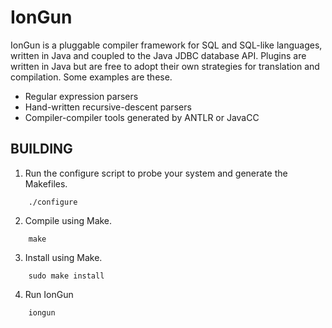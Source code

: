 IonGun
======

IonGun is a pluggable compiler framework for SQL and SQL-like
languages, written in Java and coupled to the Java JDBC database API.
Plugins are written in Java but are free to adopt their own strategies
for translation and compilation.  Some examples are these.

  * Regular expression parsers
  * Hand-written recursive-descent parsers
  * Compiler-compiler tools generated by ANTLR or JavaCC

BUILDING
--------

1. Run the configure script to probe your system and generate the
Makefiles. 

```
    ./configure
```

2. Compile using Make.

```
    make
```

3. Install using Make.

```
    sudo make install
```

4. Run IonGun

```
    iongun
```


